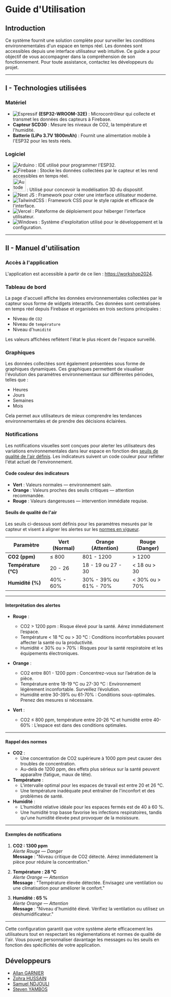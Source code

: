 # Guide d'Utilisation

## Introduction

Ce système fournit une solution complète pour surveiller les conditions environnementales d'un espace en temps réel. Les données sont accessibles depuis une interface utilisateur web intuitive. Ce guide a pour objectif de vous accompagner dans la compréhension de son fonctionnement. Pour toute assistance, contactez les développeurs du projet.

---

## I - Technologies utilisées

### Matériel

- ![Espressif](https://img.shields.io/badge/espressif-E7352C.svg?style=for-the-badge&logo=espressif&logoColor=white) **(ESP32-WROOM-32E)** : Microcontrôleur qui collecte et transmet les données des capteurs à Firebase.
- **Capteur SCD30** : Mesure les niveaux de CO2, la température et l'humidité.
- **Batterie (LiPo 3.7V 1800mAh)** : Fournit une alimentation mobile à l'ESP32 pour les tests réels.

### Logiciel

- 	![Arduino](https://img.shields.io/badge/-Arduino-00979D?style=for-the-badge&logo=Arduino&logoColor=white) : IDE utilisé pour programmer l'ESP32.
- ![Firebase](https://img.shields.io/badge/firebase-a08021?style=for-the-badge&logo=firebase&logoColor=ffcd34) : Stocke les données collectées par le capteur et les rend accessibles en temps réel.
- <img src="https://imgs.search.brave.com/McPVWjrj_VznjvWVtdprpS1RisZF6EtpOwBr6_MmERc/rs:fit:860:0:0:0/g:ce/aHR0cHM6Ly9zZWVr/bG9nby5jb20vaW1h/Z2VzL0EvYXV0b2Rl/c2stZnVzaW9uLTM2/MC1sb2dvLTdGNzJB/NzYzOTctc2Vla2xv/Z28uY29tLnBuZw" width="40px" alt="Autodesk Fusion logo" /> : Utilisé pour concevoir la modélisation 3D du dispositif.
- ![Next JS](https://img.shields.io/badge/Next-black?style=for-the-badge&logo=next.js&logoColor=white) : Framework pour créer une interface utilisateur moderne.
- ![TailwindCSS](https://img.shields.io/badge/tailwindcss-%2338B2AC.svg?style=for-the-badge&logo=tailwind-css&logoColor=white) : Framework CSS pour le style rapide et efficace de l'interface.
- ![Vercel](https://img.shields.io/badge/vercel-%23000000.svg?style=for-the-badge&logo=vercel&logoColor=white) : Plateforme de déploiement pour héberger l'interface utilisateur.
- ![Windows](https://img.shields.io/badge/Windows-0078D6?style=for-the-badge&logo=windows&logoColor=white) : Système d'exploitation utilisé pour le développement et la configuration.

---

## II - Manuel d'utilisation

### Accès à l'application

L'application est accessible à partir de ce lien : [https://workshop2024](https://workshop2024).

### Tableau de bord

La page d'accueil affiche les données environnementales collectées par le capteur sous forme de widgets interactifs. Ces données sont centralisées en temps réel depuis Firebase et organisées en trois sections principales :

- Niveau de `CO2`
- Niveau de `température`
- Niveau d'`humidité`

Les valeurs affichées reflètent l'état le plus récent de l'espace surveillé.

### Graphiques

Les données collectées sont également présentées sous forme de graphiques dynamiques. Ces graphiques permettent de visualiser l'évolution des paramètres environnementaux sur différentes périodes, telles que :

- Heures
- Jours
- Semaines
- Mois

Cela permet aux utilisateurs de mieux comprendre les tendances environnementales et de prendre des décisions éclairées.

### Notifications

Les notifications visuelles sont conçues pour alerter les utilisateurs des variations environnementales dans leur espace en fonction des [seuils de qualité de l'air définis](https://www.airparif.fr/la-reglementation-en-france). Les indicateurs suivent un code couleur pour refléter l'état actuel de l'environnement.

#### Code couleur des indicateurs

- **Vert** : Valeurs normales — environnement sain.
- **Orange** : Valeurs proches des seuils critiques — attention recommandée.
- **Rouge** : Valeurs dangereuses — intervention immédiate requise.

#### Seuils de qualité de l'air

Les seuils ci-dessous sont définis pour les paramètres mesurés par le capteur et visent à aligner les alertes sur les [normes en vigueur](https://www.airparif.fr/la-reglementation-en-france).

| **Paramètre**   | **Vert (Normal)**                    | **Orange (Attention)**                | **Rouge (Danger)**                          |
|------------------|--------------------------------------|----------------------------------------|---------------------------------------------|
| **CO2 (ppm)**    | ≤ 800                               | 801 - 1200                             | > 1200                                      |
| **Température (°C)** | 20 - 26                           | 18 - 19 ou 27 - 30                     | < 18 ou > 30                                |
| **Humidité (%)** | 40% - 60%                           | 30% - 39% ou 61% - 70%                 | < 30% ou > 70%                              |

---

#### Interprétation des alertes

- **Rouge** :
  - CO2 > 1200 ppm : Risque élevé pour la santé. Aérez immédiatement l’espace.
  - Température < 18 °C ou > 30 °C : Conditions inconfortables pouvant affecter la santé ou la productivité.
  - Humidité < 30% ou > 70% : Risques pour la santé respiratoire et les équipements électroniques.

- **Orange** :
  - CO2 entre 801 - 1200 ppm : Concentrez-vous sur l’aération de la pièce. 
  - Température entre 18-19 °C ou 27-30 °C : Environnement légèrement inconfortable. Surveillez l’évolution.
  - Humidité entre 30-39% ou 61-70% : Conditions sous-optimales. Prenez des mesures si nécessaire.

- **Vert** :
  - CO2 ≤ 800 ppm, température entre 20-26 °C et humidité entre 40-60% : L’espace est dans des conditions optimales.

---

#### Rappel des normes

- **CO2** :
  - Une concentration de CO2 supérieure à 1000 ppm peut causer des troubles de concentration.
  - Au-delà de 1200 ppm, des effets plus sérieux sur la santé peuvent apparaître (fatigue, maux de tête).
- **Température** :
  - L'intervalle optimal pour les espaces de travail est entre 20 et 26 °C.
  - Une température inadéquate peut entraîner de l'inconfort et des problèmes de santé.
- **Humidité** :
  - L'humidité relative idéale pour les espaces fermés est de 40 à 60 %.
  - Une humidité trop basse favorise les infections respiratoires, tandis qu'une humidité élevée peut provoquer de la moisissure.

---

#### Exemples de notifications

1. **CO2 : 1300 ppm**  
   _Alerte Rouge — Danger_  
   **Message** : "Niveau critique de CO2 détecté. Aérez immédiatement la pièce pour réduire la concentration."

2. **Température : 28 °C**  
   _Alerte Orange — Attention_  
   **Message** : "Température élevée détectée. Envisagez une ventilation ou une climatisation pour améliorer le confort."

3. **Humidité : 65 %**  
   _Alerte Orange — Attention_  
   **Message** : "Niveau d'humidité élevé. Vérifiez la ventilation ou utilisez un déshumidificateur."

---

Cette configuration garantit que votre système alerte efficacement les utilisateurs tout en respectant les réglementations et normes de qualité de l'air. Vous pouvez personnaliser davantage les messages ou les seuils en fonction des spécificités de votre application.

## Développeurs

- [Allan GARNIER](https://github.com/AlanGarnier)
- [Zohra HUSSAIN](https://github.com/Zoh-ra)
- [Samuel NDJOULI](https://github.com/samuelndjouli997)
- [Steven YAMBOS](https://github.com/StevenYAMBOS)
